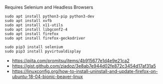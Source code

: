 Requires Selenium and Headless Browsers
```
sudo apt install python3-pip python3-dev
sudo apt install xvfb
sudo apt install x11-utils
sudo apt install libgconf2-4
sudo apt install firefox
sudo apt install firefox-geckodriver

sudo pip3 install selenium
sudo pip3 install pyvirtualdisplay
```

* https://qiita.com/promitsu/items/4b915677e1d4e9e21ca2
* https://gist.github.com/ziadoz/3e8ab7e944d02fe872c3454d17af31a5
* https://linuxconfig.org/how-to-install-uninstall-and-update-firefox-on-ubuntu-18-04-bionic-beaver-linux
